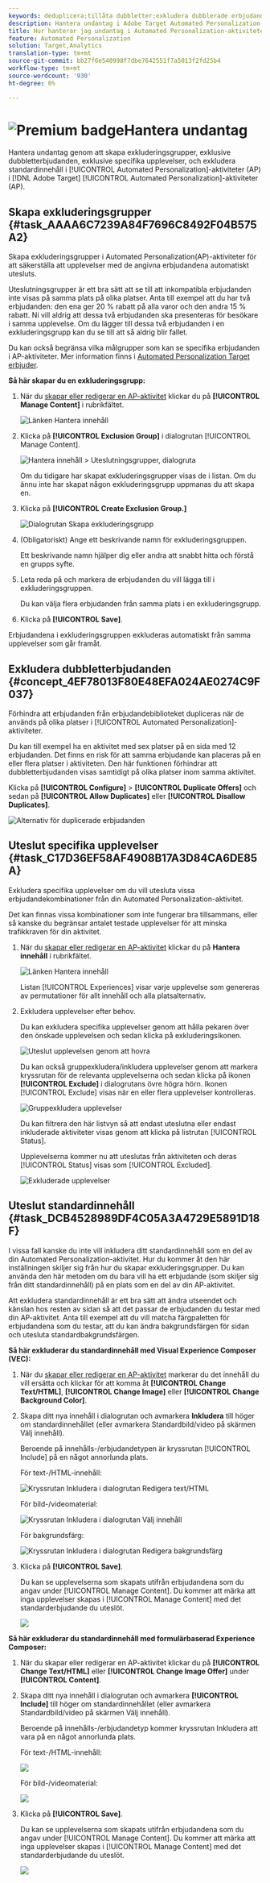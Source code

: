 ```yaml
---
keywords: deduplicera;tillåta dubbletter;exkludera dubblerade erbjudanden;automatiserad personalisering;Tillåt inte dubblerade erbjudanden;exkludera;standardinnehåll;exkluderingsgrupp;
description: Hantera undantag i Adobe Target Automated Personalization-aktiviteter (AP). Skapa exkluderingsgrupper och exkludera dubblerade erbjudanden, specifika upplevelser och standardinnehåll.
title: Hur hanterar jag undantag i Automated Personalization-aktiviteter?
feature: Automated Personalization
solution: Target,Analytics
translation-type: tm+mt
source-git-commit: bb27f6e540998f7dbe7642551f7a5013f2fd25b4
workflow-type: tm+mt
source-wordcount: '930'
ht-degree: 0%

---
```



# ![Premium ](/help/assets/premium.png) badgeHantera undantag

Hantera undantag genom att skapa exkluderingsgrupper, exklusive dubbletterbjudanden, exklusive specifika upplevelser, och exkludera standardinnehåll i [!UICONTROL Automated Personalization]-aktiviteter (AP) i [!DNL Adobe Target] [!UICONTROL Automated Personalization]-aktiviteter (AP).

## Skapa exkluderingsgrupper {#task_AAAA6C7239A84F7696C8492F04B575A2}

Skapa exkluderingsgrupper i Automated Personalization(AP)-aktiviteter för att säkerställa att upplevelser med de angivna erbjudandena automatiskt utesluts.

Uteslutningsgrupper är ett bra sätt att se till att inkompatibla erbjudanden inte visas på samma plats på olika platser. Anta till exempel att du har två erbjudanden: den ena ger 20 % rabatt på alla varor och den andra 15 % rabatt. Ni vill aldrig att dessa två erbjudanden ska presenteras för besökare i samma upplevelse. Om du lägger till dessa två erbjudanden i en exkluderingsgrupp kan du se till att så aldrig blir fallet.

Du kan också begränsa vilka målgrupper som kan se specifika erbjudanden i AP-aktiviteter. Mer information finns i [Automated Personalization Target erbjuder](/help/c-activities/t-automated-personalization/ap-target-offers.md).

**Så här skapar du en exkluderingsgrupp:**

1. När du [skapar eller redigerar en AP-aktivitet](/help/c-activities/t-automated-personalization/create-ap-activity.md) klickar du på **[!UICONTROL Manage Content]** i rubrikfältet.

   ![Länken Hantera innehåll](/help/c-activities/t-automated-personalization/assets/manage-content.png)

1. Klicka på **[!UICONTROL Exclusion Group]** i dialogrutan [!UICONTROL Manage Content].

   ![Hantera innehåll > Uteslutningsgrupper, dialogruta](/help/c-activities/t-automated-personalization/assets/exclusion_group_create-new.png)

   Om du tidigare har skapat exkluderingsgrupper visas de i listan. Om du ännu inte har skapat någon exkluderingsgrupp uppmanas du att skapa en.

1. Klicka på **[!UICONTROL Create Exclusion Group.]**

   ![Dialogrutan Skapa exkluderingsgrupp](/help/c-activities/t-automated-personalization/assets/exclusion_group_create_dialog-new.png)

1. (Obligatoriskt) Ange ett beskrivande namn för exkluderingsgruppen.

   Ett beskrivande namn hjälper dig eller andra att snabbt hitta och förstå en grupps syfte.

1. Leta reda på och markera de erbjudanden du vill lägga till i exkluderingsgruppen.

   Du kan välja flera erbjudanden från samma plats i en exkluderingsgrupp.

1. Klicka på **[!UICONTROL Save]**.

Erbjudandena i exkluderingsgruppen exkluderas automatiskt från samma upplevelser som går framåt.

## Exkludera dubbletterbjudanden {#concept_4EF78013F80E48EFA024AE0274C9F037}

Förhindra att erbjudanden från erbjudandebiblioteket dupliceras när de används på olika platser i [!UICONTROL Automated Personalization]-aktiviteter.

Du kan till exempel ha en aktivitet med sex platser på en sida med 12 erbjudanden. Det finns en risk för att samma erbjudande kan placeras på en eller flera platser i aktiviteten. Den här funktionen förhindrar att dubbletterbjudanden visas samtidigt på olika platser inom samma aktivitet.

Klicka på **[!UICONTROL Configure]** > **[!UICONTROL Duplicate Offers]** och sedan på **[!UICONTROL Allow Duplicates]** eller **[!UICONTROL Disallow Duplicates]**.

![Alternativ för duplicerade erbjudanden](/help/c-activities/t-automated-personalization/assets/duplicate_offers-new.png)

## Uteslut specifika upplevelser {#task_C17D36EF58AF4908B17A3D84CA6DE85A}

Exkludera specifika upplevelser om du vill utesluta vissa erbjudandekombinationer från din Automated Personalization-aktivitet.

Det kan finnas vissa kombinationer som inte fungerar bra tillsammans, eller så kanske du begränsar antalet testade upplevelser för att minska trafikkraven för din aktivitet.

1. När du [skapar eller redigerar en AP-aktivitet](/help/c-activities/t-automated-personalization/create-ap-activity.md) klickar du på **Hantera innehåll** i rubrikfältet.

   ![Länken Hantera innehåll](/help/c-activities/t-automated-personalization/assets/manage-content.png)

   Listan [!UICONTROL Experiences] visar varje upplevelse som genereras av permutationer för allt innehåll och alla platsalternativ.

1. Exkludera upplevelser efter behov.

   Du kan exkludera specifika upplevelser genom att hålla pekaren över den önskade upplevelsen och sedan klicka på exkluderingsikonen.

   ![Uteslut upplevelsen genom att hovra](/help/c-activities/t-automated-personalization/assets/exclude_exp_1a.png)

   Du kan också gruppexkludera/inkludera upplevelser genom att markera kryssrutan för de relevanta upplevelserna och sedan klicka på ikonen **[!UICONTROL Exclude]** i dialogrutans övre högra hörn. Ikonen [!UICONTROL Exclude] visas när en eller flera upplevelser kontrolleras.

   ![Gruppexkludera upplevelser](/help/c-activities/t-automated-personalization/assets/exclude_exp_2a.png)

   Du kan filtrera den här listvyn så att endast uteslutna eller endast inkluderade aktiviteter visas genom att klicka på listrutan [!UICONTROL Status].

   Upplevelserna kommer nu att uteslutas från aktiviteten och deras [!UICONTROL Status] visas som [!UICONTROL Excluded].

   ![Exkluderade upplevelser](/help/c-activities/t-automated-personalization/assets/exclude_exp_3a.png)

## Uteslut standardinnehåll {#task_DCB4528989DF4C05A3A4729E5891D18F}

I vissa fall kanske du inte vill inkludera ditt standardinnehåll som en del av din Automated Personalization-aktivitet. Hur du kommer åt den här inställningen skiljer sig från hur du skapar exkluderingsgrupper. Du kan använda den här metoden om du bara vill ha ett erbjudande (som skiljer sig från ditt standardinnehåll) på en plats som en del av din AP-aktivitet.

Att exkludera standardinnehåll är ett bra sätt att ändra utseendet och känslan hos resten av sidan så att det passar de erbjudanden du testar med din AP-aktivitet. Anta till exempel att du vill matcha färgpaletten för erbjudandena som du testar, att du kan ändra bakgrundsfärgen för sidan och utesluta standardbakgrundsfärgen.

**Så här exkluderar du standardinnehåll med Visual Experience Composer (VEC):**

1. När du [skapar eller redigerar en AP-aktivitet](/help/c-activities/t-automated-personalization/create-ap-activity.md) markerar du det innehåll du vill ersätta och klickar för att komma åt **[!UICONTROL Change Text/HTML]**, **[!UICONTROL Change Image]** eller **[!UICONTROL Change Background Color]**.
1. Skapa ditt nya innehåll i dialogrutan och avmarkera **Inkludera** till höger om standardinnehållet (eller avmarkera Standardbild/video på skärmen Välj innehåll).

   Beroende på innehålls-/erbjudandetypen är kryssrutan [!UICONTROL Include] på en något annorlunda plats.

   För text-/HTML-innehåll:

   ![Kryssrutan Inkludera i dialogrutan Redigera text/HTML](/help/c-activities/t-automated-personalization/assets/exclude_content_vec_1a.png)

   För bild-/videomaterial:

   ![Kryssrutan Inkludera i dialogrutan Välj innehåll](/help/c-activities/t-automated-personalization/assets/exclude_content_vec_2a.png)

   För bakgrundsfärg:

   ![Kryssrutan Inkludera i dialogrutan Redigera bakgrundsfärg](/help/c-activities/t-automated-personalization/assets/exclude_content_vec_3a.png)

1. Klicka på **[!UICONTROL Save]**.

   Du kan se upplevelserna som skapats utifrån erbjudandena som du angav under [!UICONTROL Manage Content]. Du kommer att märka att inga upplevelser skapas i [!UICONTROL Manage Content] med det standarderbjudande du uteslöt.

   ![](assets/exclude_content_vec_4.png)

**Så här exkluderar du standardinnehåll med formulärbaserad Experience Composer:**

1. När du skapar eller redigerar en AP-aktivitet klickar du på **[!UICONTROL Change Text/HTML]** eller **[!UICONTROL Change Image Offer]** under **[!UICONTROL Content]**.
1. Skapa ditt nya innehåll i dialogrutan och avmarkera **[!UICONTROL Include]** till höger om standardinnehållet (eller avmarkera Standardbild/video på skärmen Välj innehåll).

   Beroende på innehålls-/erbjudandetyp kommer kryssrutan Inkludera att vara på en något annorlunda plats.

   För text-/HTML-innehåll:

   ![](assets/exclude_content_form_1.png)

   För bild-/videomaterial:

   ![](assets/exclude_content_form_2.png)

1. Klicka på **[!UICONTROL Save]**.

   Du kan se upplevelserna som skapats utifrån erbjudandena som du angav under [!UICONTROL Manage Content]. Du kommer att märka att inga upplevelser skapas i [!UICONTROL Manage Content] med det standarderbjudande du uteslöt.

   ![](assets/exclude_content_form_3.png)
